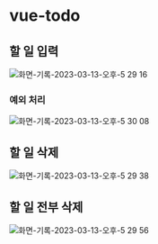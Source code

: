 # vue-todo

## 할 일 입력

![화면-기록-2023-03-13-오후-5 29 16](https://user-images.githubusercontent.com/78605779/224649096-a3303e47-836a-45f9-8836-8ef3ef136628.gif)

### 예외 처리

![화면-기록-2023-03-13-오후-5 30 08](https://user-images.githubusercontent.com/78605779/224649105-cb385378-feda-45be-8f3d-3b6b5c4282bc.gif)

## 할 일 삭제

![화면-기록-2023-03-13-오후-5 29 38](https://user-images.githubusercontent.com/78605779/224649103-3d1712b5-5e0b-4f52-9747-294623137465.gif)

## 할 일 전부 삭제

![화면-기록-2023-03-13-오후-5 29 56](https://user-images.githubusercontent.com/78605779/224649107-359ad95f-8fc3-4255-ac8b-0d9eaddf9741.gif)
